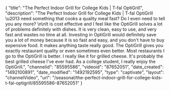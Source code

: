 {
    "title": "The Perfect Indoor Grill for College Kids | T-fal OptiGrill",
    "description": "The Perfect Indoor Grill for College Kids | T-fal OptiGrill \u2013 need something that cooks a quality meal fast? Do I even need to tell you any more? \n\nIt is cost effective and I feel like the OptiGrill solves a lot of problems definitely with dishes. It is very clean, easy to use, and very fast and wastes no time at all. Investing in OptiGrill would definitely save you a lot of money because it is so fast and easy, and you don't have to buy expensive food. It makes anything taste really good. The OptiGrill gives you exactly restaurant quality or even sometimes even better. Most restaurants I go to the OptiGrill is better. I really like it for grilled cheese. It's probably the best grilled cheese I've ever had. As a college student, I really enjoy the OptiGrill.",
    "channelid": "85595586",
    "videoid": "87652051",
    "date_created": "1492100891",
    "date_modified": "1492192595",
    "type": "captivate",
    "layout": "channelVideo",
    "url": "\/seasonal\/the-perfect-indoor-grill-for-college-kids-t-fal-optigrill\/85595586-87652051"
}